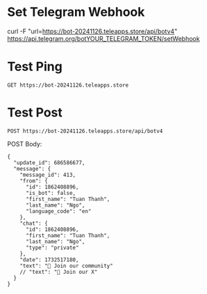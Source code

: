 # Set Telegram Webhook
curl -F "url=https://bot-20241126.teleapps.store/api/botv4" https://api.telegram.org/botYOUR_TELEGRAM_TOKEN/setWebhook

# Test Ping

```
GET https://bot-20241126.teleapps.store
```

# Test Post

```
POST https://bot-20241126.teleapps.store/api/botv4
```

POST Body:
```
{
  "update_id": 686586677,
  "message": {
    "message_id": 413,
    "from": {
      "id": 1862408896,
      "is_bot": false,
      "first_name": "Tuan Thanh",
      "last_name": "Ngo",
      "language_code": "en"
    },
    "chat": {
      "id": 1862408896,
      "first_name": "Tuan Thanh",
      "last_name": "Ngo",
      "type": "private"
    },
    "date": 1732517180,
    "text": "🤝 Join our community"
    // "text": "📢 Join our X"
  }
}
```
